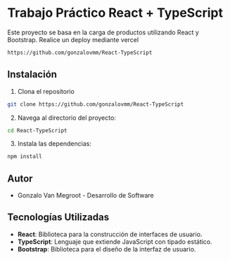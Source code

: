 # Trabajo Práctico React + TypeScript

Este proyecto se basa en la carga de productos utilizando React y Bootstrap. Realice un deploy mediante vercel
```bash
https://github.com/gonzalovmm/React-TypeScript
```

## Instalación

1. Clona el repositorio
```bash
git clone https://github.com/gonzalovmm/React-TypeScript
```
2. Navega al directorio del proyecto:
```bash
cd React-TypeScript
```

3. Instala las dependencias:
```bash
npm install
```

## Autor

- Gonzalo Van Megroot - Desarrollo de Software

## Tecnologías Utilizadas

- **React**: Biblioteca para la construcción de interfaces de usuario.
- **TypeScript**: Lenguaje que extiende JavaScript con tipado estático.
- **Bootstrap**: Biblioteca para el diseño de la interfaz de usuario.

